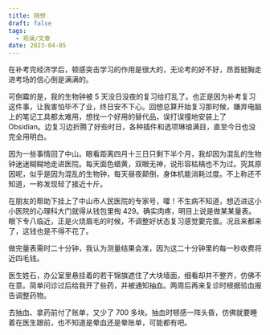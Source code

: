 ```yaml
---
title: 随想
draft: false
tags:
  - 观澜/文章
date: 2023-04-05
---
```


在补考完经济学后，顿感突击学习的作用是很大的，无论考的好不好，昂首挺胸走进考场的信心倒是满满的。

可倒霉的是，我的生物钟被 5 天没日没夜的复习给打乱了。也正是因为补考复习这件事，让我害怕毕不了业，终日安不下心。回想总算开始复习那时候，嫌弃电脑上的笔记工具都太难用，想找一个好用的替代品，误打误撞地安装上了 Obsidian。边复习边折腾了好些时日，各种插件和选项琳琅满目，直至今日也没完全用明白。

因为一些事情回了中山。眼看距离四月十三日只剩下半个月，我却因为混乱的生物钟迷迷糊糊地走进医院。每天面色蜡黄，双眼无神，说形容枯槁也不为过。究其原因呢，似乎是因为混乱的生物钟，每天昼夜颠倒，身体机能消耗过度。不上称还不知道，一称发现轻了接近十斤。

在朋友的帮助下挂上了中山市人民医院的专家号，嚯！不生病不知道，想迈进这小小医院的心理科大门就得从钱包里掏 429。确实肉疼，明目上说是做某某量表。眼下专八临近，正是火烧眉毛的时候，不调整好状态复习感觉要完蛋。况且来都来了，这钱也是不得不花了。

做完量表需时二十分钟，我认为测量结果会准，因为这二十分钟里的每一秒收费将近四毛钱。

医生姓石，办公室里悬挂着的若干锦旗遮住了大块墙面，细看却并不整齐，仿佛不在意。简单问诊过后给我开了些药，并被通知抽血。两周后再来复诊时根据验血报告调整药物。

去抽血、拿药前付了账单，又少了 700 多块。抽血时顿感一阵头昏，仿佛就要睡着在医生跟前，也不知道是晕血还是晕账单，可能都有吧。
